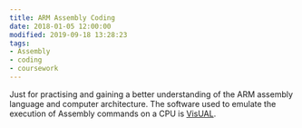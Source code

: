 ```yaml
---
title: ARM Assembly Coding
date: 2018-01-05 12:00:00
modified: 2019-09-18 13:28:23
tags:
- Assembly
- coding
- coursework
---
```


Just for practising and gaining a better understanding of the ARM assembly language and computer architecture. The software used to emulate the execution of Assembly commands on a CPU is [VisUAL](https://salmanarif.bitbucket.io/visual/).
